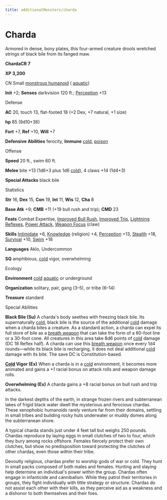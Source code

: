 ```yaml
---
title: additionalMonsters/charda
---
```

# Charda

Armored in dense, bony plates, this four-armed creature drools wretched strings of black bile from its fanged maw.

**ChardaCR 7**

**XP 3,200**

CN Small [monstrous humanoid](monsters/creatureTypes#_monstrous-humanoid) ( [aquatic](monsters/creatureTypes#_aquatic-subtype))

**Init** +2; **Senses** darkvision 120 ft.; [Perception](additionalMonsters/../skills/perception#_perception) +13

Defense

**AC** 20, touch 13, flat-footed 18 (+2 Dex, +7 natural, +1 size)

**hp** 85 (9d10+36)

**Fort** +7, **Ref** +10, **Will** +7

**Defensive Abilities** ferocity, **Immune** [cold](monsters/creatureTypes#_cold-subtype), [poison](monsters/universalMonsterRules#_poison-(ex-or-su))

Offense

**Speed** 20 ft., swim 60 ft.

**Melee** bite +13 (1d6+3 plus 1d6 [cold](monsters/creatureTypes#_cold-subtype)), 4 claws +14 (1d4+3)

**Special Attacks** black bile

Statistics

**Str** 16, **Dex** 15, **Con** 19, **Int** 11, **Wis** 12, **Cha** 8

**Base Atk** +9; **CMB** +11 (+19 bull rush and trip); **CMD** 23

**Feats** Combat Expertise, [Improved Bull Rush](additionalMonsters/../feats#_improved-bull-rush), [Improved Trip](additionalMonsters/../feats#_improved-trip), [Lightning Reflexes](additionalMonsters/../feats#_lightning-reflexes), [Power Attack](additionalMonsters/../feats#_power-attack), [Weapon Focus](additionalMonsters/../feats#_weapon-focus) (claw)

**Skills** [Intimidate](additionalMonsters/../skills/intimidate#_intimidate) +6, [Knowledge](additionalMonsters/../skills/knowledge#_knowledge) (religion) +4, [Perception](additionalMonsters/../skills/perception#_perception) +13, [Stealth](additionalMonsters/../skills/stealth#_stealth) +18, [Survival](additionalMonsters/../skills/survival#_survival) +10, [Swim](additionalMonsters/../skills/swim#_swim) +18

**Languages** Aklo, Undercommon

**SQ** amphibious, [cold](monsters/creatureTypes#_cold-subtype) vigor, overwhelming

Ecology

**Environment** [cold](monsters/creatureTypes#_cold-subtype) [aquatic](monsters/creatureTypes#_aquatic-subtype) or underground

**Organization** solitary, pair, gang (3–5), or tribe (6–14)

**Treasure** standard

Special Abilities

**Black Bile (Su)** A charda's body seethes with freezing black bile. Its supernaturally [cold](monsters/creatureTypes#_cold-subtype), black bile is the source of the additional [cold](monsters/creatureTypes#_cold-subtype) damage when a charda bites a creature. As a standard action, a charda can expel its full store of bile as a [breath weapon](monsters/universalMonsterRules#_breath-weapon) that can take the form of a 60-foot line or a 30-foot cone. All creatures in this area take 8d6 points of [cold](monsters/creatureTypes#_cold-subtype) damage (DC 18 Reflex half). A charda can use this [breath weapon](monsters/universalMonsterRules#_breath-weapon) once every 1d4 rounds—while its black bile is recharging, it does not deal additional [cold](monsters/creatureTypes#_cold-subtype) damage with its bite. The save DC is Constitution-based.

**[Cold](monsters/creatureTypes#_cold-subtype) Vigor (Ex)** When a charda is in a [cold](monsters/creatureTypes#_cold-subtype) environment, it becomes more animated and gains a +1 racial bonus on attack rolls and weapon damage rolls.

**Overwhelming (Ex)** A charda gains a +8 racial bonus on bull rush and trip attacks.

In the darkest depths of the earth, in strange frozen rivers and subterranean lakes of frigid black water dwell the mysterious and ferocious chardas. These xenophobic humanoids rarely venture far from their domains, settling in small tribes and building rocky huts underwater or muddy domes along the subterranean shore.

A typical charda stands just under 4 feet tall but weighs 250 pounds. Chardas reproduce by laying eggs in small clutches of two to four, which they bury among rocks offshore. Females fiercely protect their own clutches, but show no predisposition toward protecting the clutches of other chardas, even those within their tribe.

Devoutly religious, chardas prefer to worship gods of war or cold. They hunt in small packs composed of both males and females. Hunting and slaying help determine an individual's power within the group. Chardas often engage in infanticide and cannibalism. While they patrol their territories in groups, they fight individually with little strategy or structure. Chardas do not assist each other with their kills, as they perceive aid as a weakness and a dishonor to both themselves and their foes.

